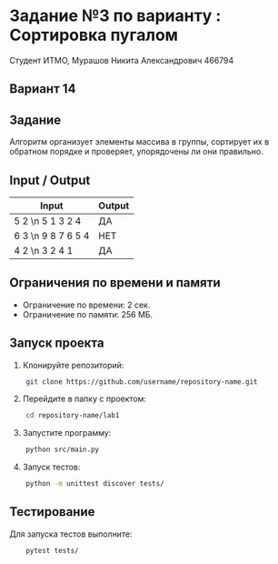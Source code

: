 # Задание №3 по варианту : Сортировка пугалом
Студент ИТМО, Мурашов Никита Александрович 466794

## Вариант 14

## Задание
Алгоритм организует элементы массива в группы, сортирует их в обратном порядке и проверяет, упорядочены ли они правильно.

## Input / Output

| Input    | Output |
|----------|--------|
| 5 2 \n 5 1 3 2 4 | ДА |
| 6 3 \n 9 8 7 6 5 4 | НЕТ |
| 4 2 \n 3 2 4 1 | ДА |

## Ограничения по времени и памяти

- Ограничение по времени: 2 сек.
- Ограничение по памяти: 256 МБ.

## Запуск проекта

1. Клонируйте репозиторий:
```bash
    git clone https://github.com/username/repository-name.git
```
2. Перейдите в папку с проектом:
```bash
    cd repository-name/lab1
```
3. Запустите программу:
```bash
    python src/main.py
```
4. Запуск тестов:
```bash
    python -m unittest discover tests/
```
## Тестирование
Для запуска тестов выполните:
```bash
    pytest tests/
```
